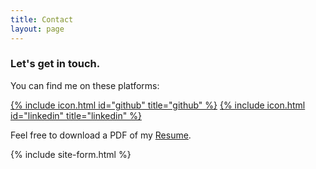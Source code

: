```yaml
---
title: Contact
layout: page
---
```

### Let's get in touch.

You can find me on these platforms: 

[{% include icon.html id="github" title="github" %}](https://www.github.com/phanhaihiep)     [{% include icon.html id="linkedin" title="linkedin" %}](https://www.linkedin.com/in/phanhaihiep)

Feel free to download a PDF of my [Resume][1].

{% include site-form.html %}

[1]: https://victoreram.github.io/resume/Resume.pdf